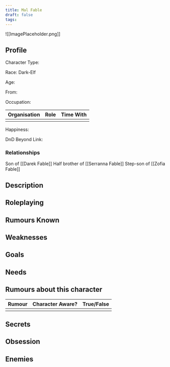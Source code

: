 ```yaml
---
title: Mal Fable
draft: false
tags:
---
```

![[ImagePlaceholder.png]]

## Profile
Character Type: 

Race: Dark-Elf

Age:

From:

Occupation:

| Organisation | Role | Time With |
| ------------ | ---- | --------- |
|              |      |           |
Happiness:

DnD Beyond Link:
### Relationships 

Son of [[Darek Fable]]
Half brother of [[Serranna Fable]]
Step-son of [[Zofia Fable]] 
## Description

## Roleplaying

## Rumours Known

## Weaknesses

## Goals

## Needs

## Rumours about this character 

| Rumour | Character Aware? | True/False |
| ------ | ---------------- | ---------- |
|        |                  |            |
## Secrets

## Obsession

## Enemies



